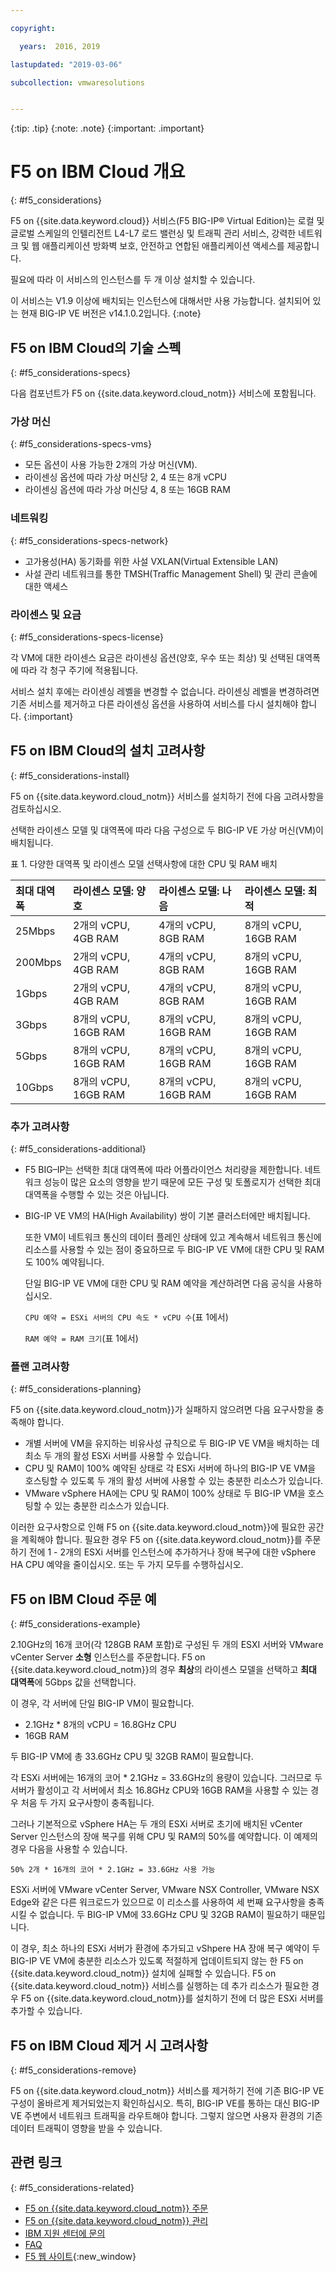 ```yaml
---

copyright:

  years:  2016, 2019

lastupdated: "2019-03-06"

subcollection: vmwaresolutions


---
```


{:tip: .tip}
{:note: .note}
{:important: .important}

# F5 on IBM Cloud 개요
{: #f5_considerations}

F5 on {{site.data.keyword.cloud}} 서비스(F5 BIG-IP® Virtual Edition)는 로컬 및 글로벌 스케일의 인텔리전트 L4-L7 로드 밸런싱 및 트래픽 관리 서비스, 강력한 네트워크 및 웹 애플리케이션 방화벽 보호, 안전하고 연합된 애플리케이션 액세스를 제공합니다.

필요에 따라 이 서비스의 인스턴스를 두 개 이상 설치할 수 있습니다.

이 서비스는 V1.9 이상에 배치되는 인스턴스에 대해서만 사용 가능합니다. 설치되어 있는 현재 BIG-IP VE 버전은 v14.1.0.2입니다.
{:note}

## F5 on IBM Cloud의 기술 스펙
{: #f5_considerations-specs}

다음 컴포넌트가 F5 on {{site.data.keyword.cloud_notm}} 서비스에 포함됩니다.

### 가상 머신
{: #f5_considerations-specs-vms}

* 모든 옵션이 사용 가능한 2개의 가상 머신(VM).
* 라이센싱 옵션에 따라 가상 머신당 2, 4 또는 8개 vCPU
* 라이센싱 옵션에 따라 가상 머신당 4, 8 또는 16GB RAM

### 네트워킹
{: #f5_considerations-specs-network}

* 고가용성(HA) 동기화를 위한 사설 VXLAN(Virtual Extensible LAN)
* 사설 관리 네트워크를 통한 TMSH(Traffic Management Shell) 및 관리 콘솔에 대한 액세스

### 라이센스 및 요금
{: #f5_considerations-specs-license}

각 VM에 대한 라이센스 요금은 라이센싱 옵션(양호, 우수 또는 최상) 및 선택된 대역폭에 따라 각 청구 주기에 적용됩니다.

서비스 설치 후에는 라이센싱 레벨을 변경할 수 없습니다. 라이센싱 레벨을 변경하려면 기존 서비스를 제거하고 다른 라이센싱 옵션을 사용하여 서비스를 다시 설치해야 합니다.
{:important}

## F5 on IBM Cloud의 설치 고려사항
{: #f5_considerations-install}

F5 on {{site.data.keyword.cloud_notm}} 서비스를 설치하기 전에 다음 고려사항을 검토하십시오.

선택한 라이센스 모델 및 대역폭에 따라 다음 구성으로 두 BIG-IP VE 가상 머신(VM)이 배치됩니다.

표 1. 다양한 대역폭 및 라이센스 모델 선택사항에 대한 CPU 및 RAM 배치

|최대 대역폭 |라이센스 모델: 양호 |라이센스 모델: 나음 |라이센스 모델: 최적 |
|:------------------|:--------------------|:----------------------|:--------------------|
|25Mbps           |2개의 vCPU, 4GB RAM    |4개의 vCPU, 8GB RAM      |8개의 vCPU, 16GB RAM   |
|200Mbps          |2개의 vCPU, 4GB RAM    |4개의 vCPU, 8GB RAM      |8개의 vCPU, 16GB RAM   |
|1Gbps            |2개의 vCPU, 4GB RAM    |4개의 vCPU, 8GB RAM      |8개의 vCPU, 16GB RAM   |
|3Gbps            |8개의 vCPU, 16GB RAM   |8개의 vCPU, 16GB RAM     |8개의 vCPU, 16GB RAM   |
|5Gbps            |8개의 vCPU, 16GB RAM   |8개의 vCPU, 16GB RAM     |8개의 vCPU, 16GB RAM   |
|10Gbps           |8개의 vCPU, 16GB RAM   |8개의 vCPU, 16GB RAM     |8개의 vCPU, 16GB RAM   |

### 추가 고려사항
{: #f5_considerations-additional}

* F5 BIG–IP는 선택한 최대 대역폭에 따라 어플라이언스 처리량을 제한합니다. 네트워크 성능이 많은 요소의 영향을 받기 때문에 모든 구성 및 토폴로지가 선택한 최대 대역폭을 수행할 수 있는 것은 아닙니다.
* BIG-IP VE VM의 HA(High Availability) 쌍이 기본 클러스터에만 배치됩니다.

  또한 VM이 네트워크 통신의 데이터 플레인 상태에 있고 계속해서 네트워크 통신에 리소스를 사용할 수 있는 점이 중요하므로 두 BIG-IP VE VM에 대한 CPU 및 RAM도 100% 예약됩니다.

  단일 BIG-IP VE VM에 대한 CPU 및 RAM 예약을 계산하려면 다음 공식을 사용하십시오.

  `CPU 예약 = ESXi 서버의 CPU 속도 * vCPU 수`(표 1에서)

  `RAM 예약 = RAM 크기`(표 1에서)

### 플랜 고려사항
{: #f5_considerations-planning}

F5 on {{site.data.keyword.cloud_notm}}가 실패하지 않으려면 다음 요구사항을 충족해야 합니다.
* 개별 서버에 VM을 유지하는 비유사성 규칙으로 두 BIG-IP VE VM을 배치하는 데 최소 두 개의 활성 ESXi 서버를 사용할 수 있습니다.
* CPU 및 RAM이 100% 예약된 상태로 각 ESXi 서버에 하나의 BIG-IP VE VM을 호스팅할 수 있도록 두 개의 활성 서버에 사용할 수 있는 충분한 리소스가 있습니다.
* VMware vSphere HA에는 CPU 및 RAM이 100% 상태로 두 BIG-IP VM을 호스팅할 수 있는 충분한 리소스가 있습니다.

이러한 요구사항으로 인해 F5 on {{site.data.keyword.cloud_notm}}에 필요한 공간을 계획해야 합니다. 필요한 경우 F5 on {{site.data.keyword.cloud_notm}}를 주문하기 전에 1 - 2개의 ESXi 서버를 인스턴스에 추가하거나 장애 복구에 대한 vSphere HA CPU 예약을 줄이십시오. 또는 두 가지 모두를 수행하십시오.

## F5 on IBM Cloud 주문 예
{: #f5_considerations-example}

2.10GHz의 16개 코어(각 128GB RAM 포함)로 구성된 두 개의 ESXI 서버와 VMware vCenter Server **소형** 인스턴스를 주문합니다. F5 on {{site.data.keyword.cloud_notm}}의 경우 **최상**의 라이센스 모델을 선택하고 **최대 대역폭**에 5Gbps 값을 선택합니다.

이 경우, 각 서버에 단일 BIG-IP VM이 필요합니다.
* 2.1GHz * 8개의 vCPU = 16.8GHz CPU
* 16GB RAM

두 BIG-IP VM에 총 33.6GHz CPU 및 32GB RAM이 필요합니다.

각 ESXi 서버에는 16개의 코어 * 2.1GHz = 33.6GHz의 용량이 있습니다. 그러므로 두 서버가 활성이고 각 서버에서 최소 16.8GHz CPU와 16GB RAM을 사용할 수 있는 경우 처음 두 가지 요구사항이 충족됩니다.

그러나 기본적으로 vSphere HA는 두 개의 ESXi 서버로 초기에 배치된 vCenter Server 인스턴스의 장애 복구를 위해 CPU 및 RAM의 50%를 예약합니다. 이 예제의 경우 다음을 사용할 수 있습니다.

`50% 2개 * 16개의 코어 * 2.1GHz = 33.6GHz 사용 가능`

ESXi 서버에 VMware vCenter Server, VMware NSX Controller, VMware NSX Edge와 같은 다른 워크로드가 있으므로 이 리소스를 사용하여 세 번째 요구사항을 충족시킬 수 없습니다. 두 BIG-IP VM에 33.6GHz CPU 및 32GB RAM이 필요하기 때문입니다.

이 경우, 최소 하나의 ESXi 서버가 환경에 추가되고 vShpere HA 장애 복구 예약이 두 BIG-IP VE VM에 충분한 리소스가 있도록 적절하게 업데이트되지 않는 한 F5 on {{site.data.keyword.cloud_notm}} 설치에 실패할 수 있습니다. F5 on {{site.data.keyword.cloud_notm}} 서비스를 실행하는 데 추가 리소스가 필요한 경우 F5 on {{site.data.keyword.cloud_notm}}를 설치하기 전에 더 많은 ESXi 서버를 추가할 수 있습니다.

## F5 on IBM Cloud 제거 시 고려사항
{: #f5_considerations-remove}

F5 on {{site.data.keyword.cloud_notm}} 서비스를 제거하기 전에 기존 BIG-IP VE 구성이 올바르게 제거되었는지 확인하십시오. 특히, BIG-IP VE를 통하는 대신 BIG-IP VE 주변에서 네트워크 트래픽을 라우트해야 합니다. 그렇지 않으면 사용자 환경의 기존 데이터 트래픽이 영향을 받을 수 있습니다.

## 관련 링크
{: #f5_considerations-related}

* [F5 on {{site.data.keyword.cloud_notm}} 주문](/docs/services/vmwaresolutions/services?topic=vmware-solutions-f5_ordering)
* [F5 on {{site.data.keyword.cloud_notm}} 관리](/docs/services/vmwaresolutions/services?topic=vmware-solutions-managing_f5)
* [IBM 지원 센터에 문의](/docs/services/vmwaresolutions/vmonic?topic=vmware-solutions-trbl_support)
* [FAQ](/docs/services/vmwaresolutions/vmonic?topic=vmware-solutions-faq)
* [F5 웹 사이트](https://f5.com/){:new_window}
